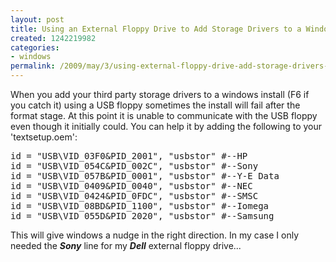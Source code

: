 ```yaml
---
layout: post
title: Using an External Floppy Drive to Add Storage Drivers to a Windows Install
created: 1242219982
categories:
- windows
permalink: /2009/may/3/using-external-floppy-drive-add-storage-drivers-windows-install/
---
```

<p>When you add your third party storage drivers to a windows install (F6 if you catch it) using a USB floppy sometimes the install will fail after the format stage. At this point it is unable to communicate with the USB floppy even though it initially could. You can help it by adding the following to your 'textsetup.oem':</p>
<pre>
id = &quot;USB\VID_03F0&amp;PID_2001&quot;, &quot;usbstor&quot; #--HP<br />id = &quot;USB\VID_054C&amp;PID_002C&quot;, &quot;usbstor&quot; #--Sony<br />id = &quot;USB\VID_057B&amp;PID_0001&quot;, &quot;usbstor&quot; #--Y-E Data<br />id = &quot;USB\VID_0409&amp;PID_0040&quot;, &quot;usbstor&quot; #--NEC<br />id = &quot;USB\VID_0424&amp;PID_0FDC&quot;, &quot;usbstor&quot; #--SMSC<br />id = &quot;USB\VID_08BD&amp;PID_1100&quot;, &quot;usbstor&quot; #--Iomega<br />id = &quot;USB\VID_055D&amp;PID_2020&quot;, &quot;usbstor&quot; #--Samsung</pre>
<p>This will give windows a nudge in the right direction. In my case I only needed the <strong><em>Sony</em></strong> line for my <strong><em>Dell</em></strong> external floppy drive...</p>
<p>&nbsp;</p>
